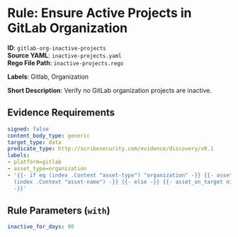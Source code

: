 # Rule: Ensure Active Projects in GitLab Organization

**ID**: `gitlab-org-inactive-projects`  
**Source YAML**: `inactive-projects.yaml`  
**Rego File Path**: `inactive-projects.rego`  

**Labels**: Gitlab, Organization

**Short Description**: Verify no GitLab organization projects are inactive.

## Evidence Requirements

```yaml
signed: false
content_body_type: generic
target_type: data
predicate_type: http://scribesecurity.com/evidence/discovery/v0.1
labels:
- platform=gitlab
- asset_type=organization
- '{{- if eq (index .Context "asset-type") "organization" -}} {{- asset_on_target
  (index .Context "asset-name") -}} {{- else -}} {{- asset_on_target nil -}} {{- end
  -}}'
```
## Rule Parameters (`with`)

```yaml
inactive_for_days: 90
```
